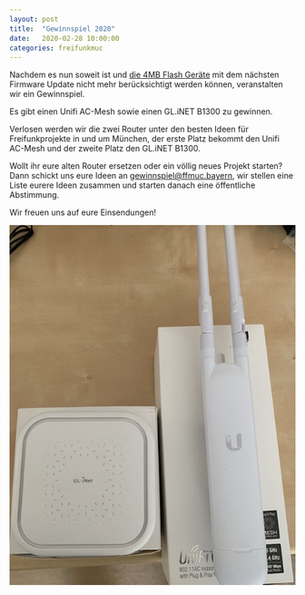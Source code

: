 ```yaml
---
layout: post
title:  "Gewinnspiel 2020"
date:   2020-02-28 10:00:00
categories: freifunkmuc
---
```


Nachdem es nun soweit ist und [die 4MB Flash Geräte](https://ffmuc.net/freifunkmuc/2019/07/11/austausch-aelterer-geraete/) mit dem nächsten Firmware Update nicht mehr berücksichtigt werden können, veranstalten wir ein Gewinnspiel. 

Es gibt einen Unifi AC-Mesh sowie einen GL.iNET B1300 zu gewinnen.

Verlosen werden wir die zwei Router unter den besten Ideen für Freifunkprojekte in und um München, der erste Platz bekommt den Unifi AC-Mesh und der zweite Platz den GL.iNET B1300.

Wollt ihr eure alten Router ersetzen oder ein völlig neues Projekt starten? Dann schickt uns eure Ideen an [gewinnspiel@ffmuc.bayern](mailto:gewinnspiel@ffmuc.bayern), wir stellen eine Liste eurere Ideen zusammen und starten danach eine öffentliche Abstimmung.

Wir freuen uns auf eure Einsendungen!

![UAP-AC-M / GL.Inet B1300](/assets/gewinnspiel-2020.jpg)